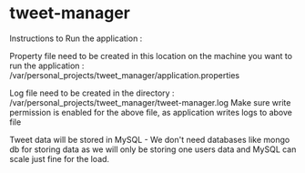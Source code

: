 # tweet-manager

Instructions to Run the application :

Property file need to be created in this location on the machine you want to run the application :
/var/personal_projects/tweet_manager/application.properties

Log file need to be created in the directory :
/var/personal_projects/tweet_manager/tweet-manager.log
Make sure write permission is enabled for the above file, as application writes logs to above file

Tweet data will be stored in MySQL - We don't need databases like mongo db for storing data
as we will only be storing one users data and MySQL can scale just fine for the load.

